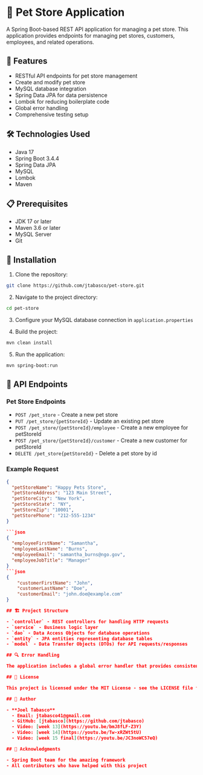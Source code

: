 # 🐾 Pet Store Application

A Spring Boot-based REST API application for managing a pet store. This application provides endpoints for managing pet stores, customers, employees, and related operations.

## 🚀 Features

- RESTful API endpoints for pet store management
- Create and modify pet store
- MySQL database integration
- Spring Data JPA for data persistence
- Lombok for reducing boilerplate code
- Global error handling
- Comprehensive testing setup

## 🛠️ Technologies Used

- Java 17
- Spring Boot 3.4.4
- Spring Data JPA
- MySQL
- Lombok
- Maven

## 📋 Prerequisites

- JDK 17 or later
- Maven 3.6 or later
- MySQL Server
- Git

## 🔧 Installation

1. Clone the repository:
```bash
git clone https://github.com/jtabasco/pet-store.git
```

2. Navigate to the project directory:
```bash
cd pet-store
```

3. Configure your MySQL database connection in `application.properties`

4. Build the project:
```bash
mvn clean install
```

5. Run the application:
```bash
mvn spring-boot:run
```

## 📝 API Endpoints

### Pet Store Endpoints

- `POST /pet_store` - Create a new pet store
- `PUT /pet_store/{petStoreId}` - Update an existing pet store
- `POST /pet_store/{petStoreId}/employee` - Create a new employee for        petStoreId
- `POST /pet_store/{petStoreId}/customer` - Create a new customer for        petStoreId
- `DELETE /pet_store{petStoreId}` - Delete a pet store by id

### Example Request

```json
{
  "petStoreName": "Happy Pets Store",
  "petStoreAddress": "123 Main Street",
  "petStoreCity": "New York",
  "petStoreState": "NY",
  "petStoreZip": "10001",
  "petStorePhone": "212-555-1234"
}

```json
{
  "employeeFirstName": "Samantha",
  "employeeLastName": "Burns",
  "employeeEmail": "samantha_burns@ngo.gov",
  "employeeJobTitle": "Manager"
}
```json
{
    "customerFirstName": "John",
    "customerLastName": "Doe",
    "customerEmail": "john.doe@example.com"
}

## 🏗️ Project Structure

- `controller` - REST controllers for handling HTTP requests
- `service` - Business logic layer
- `dao` - Data Access Objects for database operations
- `entity` - JPA entities representing database tables
- `model` - Data Transfer Objects (DTOs) for API requests/responses

## 🔍 Error Handling

The application includes a global error handler that provides consistent error responses across all endpoints. For example, when a resource is not found, a 404 Not Found response is returned with a descriptive message.

## 📄 License

This project is licensed under the MIT License - see the LICENSE file for details.

## 👤 Author

- **Joel Tabasco**
  - Email: jtabasco41@gmail.com
  - GitHub: [jtabasco](https://github.com/jtabasco)
  - Video: [week 13](https://youtu.be/bmJ8fLF-Z3Y)
  - Video: [week 14](https://youtu.be/Tw-xRZWt5tU)
  - Video: [week 15 final](https://youtu.be/JC3noWC57eQ)

## 🙏 Acknowledgments

- Spring Boot team for the amazing framework
- All contributors who have helped with this project 
